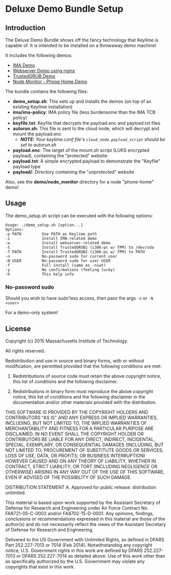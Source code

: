 # Deluxe Demo Bundle Setup

## Introduction

The Deluxe Demo Bundle shows off the fancy technology that Keylime is capable of.
It is intended to be installed on a throwaway demo machine!

It includes the following demos:
* [IMA Demo](ima/README.md)
* [Webserver Demo using nginx](webserver_demo/README.md)
* [TrustedGRUB Demo](trusted_grub/README.md)
* [Node Monitor - Phone Home Demo](node_monitor/README.md)

The bundle contains the following files:
* **demo_setup.sh**: This sets up and installs the demos (on top of an existing Keylime installation)
* **ima/ima-policy**: IMA policy file (less burdensome than the IMA TCB policy)
* **keyfile.txt**: Keyfile that decrypts the payload.enc and payload.txt files
* **autorun.sh**: This file is sent to the cloud node, which will decrypt and mount the payload.enc
    * *__NOTE:__ Your keylime.conf file's ```cloud_node.payload_script``` should be set to autorun.sh*
* **payload.enc**: The target of the mount.sh script (LUKS encrypted payload), containing the "protected" website
* **payload.txt**: A simple encrypted payload to demonstrate the "Keyfile" payload type
* **payload/**: Directory containing the "unprotected" website

Also, see the **demo/node_monitor** directory for a node "phone-home" demo!

## Usage

The demo_setup.sh script can be executed with the following options:
```
Usage: ./demo_setup.sh [option...]
Options:
-p PATH         Use PATH as Keylime path
-i              Install IMA-related demo
-w              Install webserver-related demo
-t              Install TrustedGRUB2 (i386-pc w/ TPM) to /dev/sda
-T PATH         Install TrustedGRUB2 (i386-pc w/ TPM) to PATH
-n              No-password sudo for current user
-N USER         No-password sudo for user USER
-f              Full install (same as -niwt)
-y              No confirmations (feeling lucky)
-h              This help info
```

### No-password sudo

Should you wish to have sudo'less access, then pass the args `-n` or `-N <user>`

For a demo-only system!

## License

Copyright (c) 2015 Massachusetts Institute of Technology.

All rights reserved.

Redistribution and use in source and binary forms, with or without modification, are permitted provided that the following conditions are met:

1. Redistributions of source code must retain the above copyright notice, this list of conditions and the following disclaimer.

2. Redistributions in binary form must reproduce the above copyright notice, this list of conditions and the following disclaimer in the documentation and/or other materials provided with the distribution.

THIS SOFTWARE IS PROVIDED BY THE COPYRIGHT HOLDERS AND CONTRIBUTORS "AS IS" AND ANY EXPRESS OR IMPLIED WARRANTIES, INCLUDING, BUT NOT LIMITED TO, THE IMPLIED WARRANTIES OF MERCHANTABILITY AND FITNESS FOR A PARTICULAR PURPOSE ARE DISCLAIMED. IN NO EVENT SHALL THE COPYRIGHT HOLDER OR CONTRIBUTORS BE LIABLE FOR ANY DIRECT, INDIRECT, INCIDENTAL, SPECIAL, EXEMPLARY, OR CONSEQUENTIAL DAMAGES (INCLUDING, BUT NOT LIMITED TO, PROCUREMENT OF SUBSTITUTE GOODS OR SERVICES; LOSS OF USE, DATA, OR PROFITS; OR BUSINESS INTERRUPTION) HOWEVER CAUSED AND ON ANY THEORY OF LIABILITY, WHETHER IN CONTRACT, STRICT LIABILITY, OR TORT (INCLUDING NEGLIGENCE OR OTHERWISE) ARISING IN ANY WAY OUT OF THE USE OF THIS SOFTWARE, EVEN IF ADVISED OF THE POSSIBILITY OF SUCH DAMAGE.


DISTRIBUTION STATEMENT A. Approved for public release: distribution unlimited.

This material is based upon work supported by the Assistant Secretary of Defense for
Research and Engineering under Air Force Contract No. FA8721-05-C-0002 and/or
FA8702-15-D-0001. Any opinions, findings, conclusions or recommendations expressed in this
material are those of the author(s) and do not necessarily reflect the views of the
Assistant Secretary of Defense for Research and Engineering.

Delivered to the US Government with Unlimited Rights, as defined in DFARS Part
252.227-7013 or 7014 (Feb 2014). Notwithstanding any copyright notice, U.S. Government
rights in this work are defined by DFARS 252.227-7013 or DFARS 252.227-7014 as detailed
above. Use of this work other than as specifically authorized by the U.S. Government may
violate any copyrights that exist in this work.
